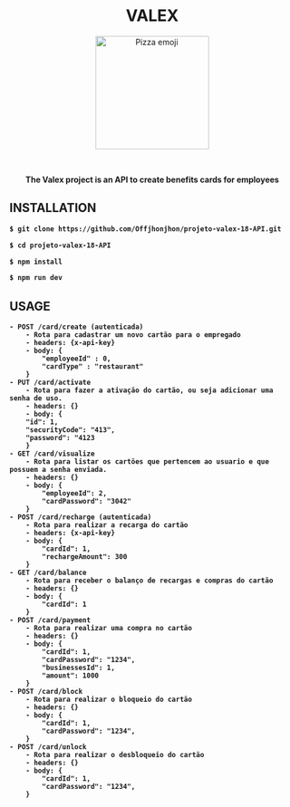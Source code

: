 <div align="center">
<h1>VALEX</h1>
<p>
<img src="https://notion-emojis.s3-us-west-2.amazonaws.com/prod/svg-twitter/1f355.svg" alt="Pizza emoji" width=200px/>
</p>
<br>
<p > <b>The Valex project is an API to create benefits cards for employees<b> </p>
 </div>

##  INSTALLATION

```bash
$ git clone https://github.com/Offjhonjhon/projeto-valex-18-API.git

$ cd projeto-valex-18-API

$ npm install

$ npm run dev
```
 ## USAGE

```
- POST /card/create (autenticada)
    - Rota para cadastrar um novo cartão para o empregado
    - headers: {x-api-key}
    - body: {
        "employeeId" : 0,
        "cardType" : "restaurant"
    }
- PUT /card/activate
    - Rota para fazer a ativação do cartão, ou seja adicionar uma senha de uso.
    - headers: {}
    - body: {
    "id": 1,
    "securityCode": "413",
    "password": "4123
    }
- GET /card/visualize 
    - Rota para listar os cartões que pertencem ao usuario e que possuem a senha enviada.
    - headers: {}
    - body: {
        "employeeId": 2,
        "cardPassword": "3042"
    }
- POST /card/recharge (autenticada)
    - Rota para realizar a recarga do cartão
    - headers: {x-api-key}
    - body: {
        "cardId": 1, 
        "rechargeAmount": 300
    }
- GET /card/balance
    - Rota para receber o balanço de recargas e compras do cartão
    - headers: {}
    - body: {
        "cardId": 1
    }
- POST /card/payment 
    - Rota para realizar uma compra no cartão
    - headers: {}
    - body: {
        "cardId": 1,
        "cardPassword": "1234",
        "businessesId": 1,
        "amount": 1000
    }
- POST /card/block 
    - Rota para realizar o bloqueio do cartão
    - headers: {}
    - body: {
        "cardId": 1,
        "cardPassword": "1234",
    }
- POST /card/unlock 
    - Rota para realizar o desbloqueio do cartão
    - headers: {}
    - body: {
        "cardId": 1,
        "cardPassword": "1234",
    }
```
